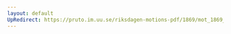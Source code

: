 ```yaml
---
layout: default
UpRedirect: https://pruto.im.uu.se/riksdagen-motions-pdf/1869/mot_1869__ak__340/mot_1869__ak__340-002.pdf
---
```

